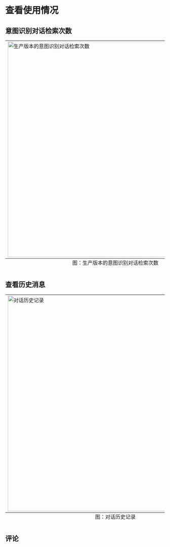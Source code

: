 # 查看使用情况

## 意图识别对话检索次数

<table class="image">
<caption align="bottom">图：生产版本的意图识别对话检索次数</caption>
<tr><td><img width="680" src="../../../images/intent/view1.png" alt="生产版本的意图识别对话检索次数"/></td></tr>
</table>

## 查看历史消息

<table class="image">
<caption align="bottom">图：对话历史记录</caption>
<tr><td><img width="680" src="../../../images/intent/intent-002.png" alt="对话历史记录"/></td></tr>
</table>

## 评论

<script src="https://utteranc.es/client.js"
        repo="chatopera/docs"
        issue-term="pathname"
        label="Comment"
        theme="github-light"
        crossorigin="anonymous"
        async>
</script>
